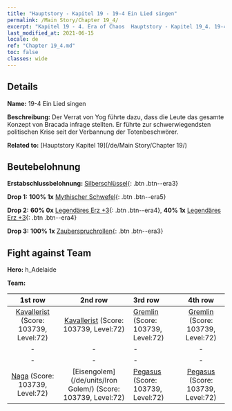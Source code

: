 ```yaml
---
title: "Hauptstory - Kapitel 19 - 19-4 Ein Lied singen"
permalink: /Main Story/Chapter 19_4/
excerpt: "Kapitel 19 - 4. Era of Chaos  Hauptstory - Kapitel 19_4. 19-4 Ein Lied singen"
last_modified_at: 2021-06-15
locale: de
ref: "Chapter 19_4.md"
toc: false
classes: wide
---
```


## Details

 **Name:** 19-4 Ein Lied singen

 **Beschreibung:** Der Verrat von Yog führte dazu, dass die Leute das gesamte Konzept von Bracada infrage stellten. Er führte zur schwerwiegendsten politischen Krise seit der Verbannung der Totenbeschwörer.

 **Related to:** [Hauptstory Kapitel 19](/de/Main Story/Chapter 19/)

## Beutebelohnung

 **Erstabschlussbelohnung:** [Silberschlüssel](/ItemsDE/con_693/){: .btn .btn--era3}

 **Drop 1:** **100% 1x** [Mythischer Schwefel](/ItemsDE/mat_64/){: .btn .btn--era5}

 **Drop 2:** **60% 0x** [Legendäres Erz +3](/ItemsDE/mat_54/){: .btn .btn--era4}, **40% 1x** [Legendäres Erz +3](/ItemsDE/mat_54/){: .btn .btn--era4}

 **Drop 3:** **100% 1x** [Zauberspruchrollen](/ItemsDE/con_694/){: .btn .btn--era3}


## Fight against Team
 **Hero:** h_Adelaide

 **Team:**


  | 1st row | 2nd row | 3rd row | 4th row |
  |:----:|:----:|:----|:----:|
  | [Kavallerist](/de/units/Cavalier/) (Score: 103739, Level:72)  | [Kavallerist](/de/units/Cavalier/) (Score: 103739, Level:72)  | [Gremlin](/de/units/Gremlin/) (Score: 103739, Level:72)  | [Gremlin](/de/units/Gremlin/) (Score: 103739, Level:72)  |
  | - | - | - | - |
  | - | - | - | - |
  | [Naga](/de/units/Naga/) (Score: 103739, Level:72)  | [Eisengolem](/de/units/Iron Golem/) (Score: 103739, Level:72)  | [Pegasus](/de/units/Pegasus/) (Score: 103739, Level:72)  | [Pegasus](/de/units/Pegasus/) (Score: 103739, Level:72)  |


